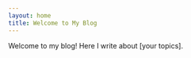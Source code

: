 ```yaml
---
layout: home
title: Welcome to My Blog
---
```


Welcome to my blog! Here I write about [your topics].
